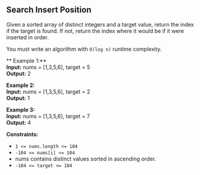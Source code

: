 ## Search Insert Position
Given a sorted array of distinct integers and a target value, return the index if the target is found. If not, return the index where it would be if it were inserted in order.

You must write an algorithm with `O(log n)` runtime complexity.

** Example 1:**  
**Input:** nums = [1,3,5,6], target = 5  
**Output:** 2

**Example 2:**  
**Input:** nums = [1,3,5,6], target = 2  
**Output:** 1

**Example 3:**  
**Input:** nums = [1,3,5,6], target = 7  
**Output:** 4
 

**Constraints:**

- `1 <= nums.length <= 104`
- `-104 <= nums[i] <= 104`
- nums contains distinct values sorted in ascending order.
- `-104 <= target <= 104`
